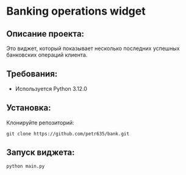 # Banking operations widget
## Описание проекта:
Это виджет, который показывает несколько последних успешных банковских операций клиента.
## Требования:
* Используется Python 3.12.0
## Установка:
Клонируйте репозиторий:
```
git clone https://github.com/petr635/bank.git
```
## Запуск виджета:
```
python main.py
```
